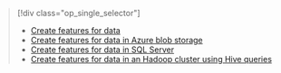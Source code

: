 > [!div class="op_single_selector"]
> * [Create features for data](../articles/machine-learning/machine-learning-data-science-create-features.md)
> * [Create features for data in Azure blob storage](../articles/machine-learning/machine-learning-data-science-create-features-blob.md)
> * [Create features for data in SQL Server](../articles/machine-learning/machine-learning-data-science-create-features-sql-server.md)
> * [Create features for data in an Hadoop cluster using Hive queries](../articles/machine-learning/machine-learning-data-science-create-features-hive.md)
> 
> 

<!---HONumber=Oct15_HO4-->